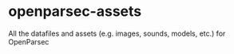 openparsec-assets
=================

All the datafiles and assets (e.g. images, sounds, models, etc.) for OpenParsec